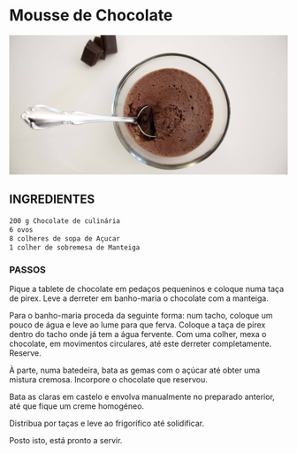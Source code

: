 # Mousse de Chocolate

![Mousse](\Mousse.jpg)

## INGREDIENTES

    200 g Chocolate de culinária	
    6 ovos
    8 colheres de sopa de Açucar
    1 colher de sobremesa de Manteiga



### PASSOS
Pique a tablete de chocolate em pedaços pequeninos e coloque numa taça de pirex. Leve a derreter em banho-maria o chocolate com a manteiga.

Para o banho-maria proceda da seguinte forma: num tacho, coloque um pouco de água e leve ao lume para que ferva. Coloque a taça de pirex dentro do tacho onde já tem a água fervente. Com uma colher, mexa o chocolate, em movimentos circulares, até este derreter completamente. Reserve.

À parte, numa batedeira, bata as gemas com o açúcar até obter uma mistura cremosa. Incorpore o chocolate que reservou.

Bata as claras em castelo e envolva manualmente no preparado anterior, até que fique um creme homogéneo.

Distribua por taças e leve ao frigorífico até solidificar.

Posto isto, está pronto a servir.